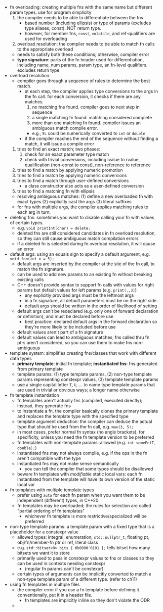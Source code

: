 - fn overloading: creating multiple fns with the same name but different param types. use for program simplicity
  1. the compiler needs to be able to differentiate between the fns
     - based number (including ellipsis) or type of params (excludes type aliases, const). NOT return type.
     - however, for member fns, `const`, `volatile`, and ref-qualifiers are used for overloading
  2. overload resolution: the compiler needs to be able to match fn calls to the appropriate overload
  - needs to satisfy both these conditions; otherwise, compiler error
  - **type signature**: parts of the fn header used for differentiation, including name, num params, param type, an fn-level qualifiers. excludes return type
- overload resolution
  - compiler goes through a sequence of rules to determine the best match.
    - at each step, the compiler applies type conversions to the args in the fn call. for each conversion, it checks if there are any matches.
      1. no matching fns found. compiler goes to next step in sequence
      2. a single matching fn found. matching considered complete
      3. more than one matching fn found. compiler issues an ambiguous match compile error.
        - e.g., `5L` could be numerically converted to `int` or `double`
    - if the compiler reaches the end of the sequence without finding a match, it will issue a compile error
  1. tries to find an exact match; two phases:
     1. check for an exact parameter type match
     2. check with trivial conversions, including lvalue to rvalue, qualification (non-const to const), non-reference to reference
  2. tries to find a match by applying numeric promotion
  3. tries to find a match by applying numeric conversions
  4. tries to find a match through user-defined conversions
     - a class constructor also acts as a user-defined conversion
  5. tries to find a matching fn with ellipsis
  - resolving ambiguous matches: (1) define a new overloaded fn with exact types (2) explicitly cast the args (3) literal suffixes
  - for fns with multiple args, the compiler applies matching rules to each arg in turn.
- deleting fns: sometimes you want to disable calling your fn with values of certain types.
  - e.g. `void printInt(char) = delete;`
  - deleted fns are still considered candidates in fn overload resolution, so they can still cause ambiguous match compilation errors
  - if a deleted fn is selected during fn overload resolution, it will cause an error
- default args: using an equals sign to specify a default argument, e.g. `void foo(int x = 5);`
  - default args are inserted by the compiler at the site of the fn call, to match the fn signature.
  - can be used to add new params to an existing fn without breaking existing calls
  - C++ doesn't provide syntax to support fn calls with values for right params but default values for left params (e.g. `print(,,3)`)
    - any explicitly provided args must be the leftmost args
    - in a fn signature, all default parameters must be on the right side.
    - default args should be written in the order of likelihood of setting
  - default args can't be redeclared (e.g. only one of forward declaration or definition), and must be declared before use.
    - best practice: declared default args in the forward declaration so they're more likely to be included before use
  - default values aren't part of a fn signature
  - default values can lead to ambiguous matches; fns called thru fn ptrs aren't considered, so you can use them to make fns non-ambiguous
- template system: simplifies creating fns/classes that work with different data types
  - **primary template**: initial fn template; **instantiated fns**: fns generated from primary template
  - template params: (1) type template params, (2) non-type template params representing constexpr values, (3) template template params
  - use a single capital letter `T`, `U`, ... to name type template params that are used in trivial or obvious ways; a longer name otherwise
- fn template instantiation
  - fn templates aren't actually fns (compiled, executed directly); instead, they generate fns
  - to instantiate a fn, the compiler basically clones the primary template and replaces the template type with the specified type
  - template argument deduction: the compiler can deduce the actual type that should be used from the fn call, e.g. `max(3, 5);`
  - in most cases, prefer normal fn syntax (no angle brackets), for specificity, unless you need the fn template version to be preferred
  - fn templates with non-template params: allowed (e.g. `int someFn(T, double);`)
  - instantiated fns may not always compile, e.g. if the ops in the fn aren't compatible with the type
  - instantiated fns may not make sense semantically
    - you can tell the compiler that some types should be disallowed
  - beware fn templates with _modifiable_ static local vars: each fn instantiated from the template will have its own version of the static local var
- fn templates with multiple template types
  - prefer using `auto` for each fn param when you want them to be independent (different) types, in C++20
  - fn templates may be overloaded; the rules for selection are called "partial ordering of fn templates"
    - whichever fn template is more restrictive/specialized will be preferred
- non-type template params: a template param with a fixed type that is a placeholder for a constexpr value
  - allowed types: integral, enumeration, `std::nullptr_t`, floating pt, obj/fn/member-fn ptr or ref, literal class
  - e.g. `std::bitset<8> bits { 0b0000'0101 };` tells bitset how many bitsets we want it to store
  - primarily used to pass in constexpr values to fns or classes so they can be used in contexts needing constexpr
    - (regular fn params can't be constexpr)
  - certain types of arguments can be implicitly converted to match a non-type template param of a different type. (refer to ch11)
- using fn templates in multiple files
  - the compiler error if you use a fn template before defining it. conventionally, put it in a header file.
    - fn templates are implicitly inline so they don't violate the ODR
  - 